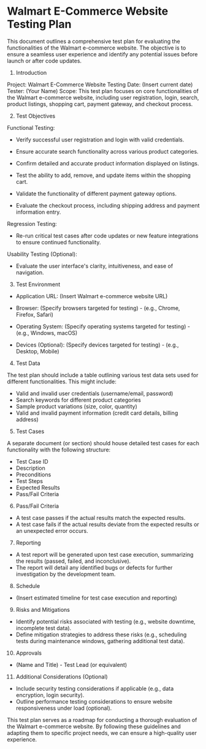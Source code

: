 # Walmart E-Commerce Website Testing Plan
This document outlines a comprehensive test plan for evaluating the functionalities of the Walmart e-commerce website. The objective is to ensure a seamless user experience and identify any potential issues before launch or after code updates.

1. Introduction

Project: Walmart E-Commerce Website Testing
Date: (Insert current date)
Tester: (Your Name)
Scope: This test plan focuses on core functionalities of the Walmart e-commerce website, including user registration, login, search, product listings, shopping cart, payment gateway, and checkout process.

2. Test Objectives

Functional Testing:

- Verify successful user registration and login with valid credentials.

- Ensure accurate search functionality across various product categories.

- Confirm detailed and accurate product information displayed on listings.

- Test the ability to add, remove, and update items within the shopping cart.

- Validate the functionality of different payment gateway options.

- Evaluate the checkout process, including shipping address and payment information entry.

Regression Testing:

- Re-run critical test cases after code updates or new feature integrations to ensure continued functionality.

Usability Testing (Optional):

- Evaluate the user interface's clarity, intuitiveness, and ease of navigation.

3. Test Environment

- Application URL: (Insert Walmart e-commerce website URL)

- Browser: (Specify browsers targeted for testing) - (e.g., Chrome, Firefox, Safari)

- Operating System: (Specify operating systems targeted for testing) - (e.g., Windows, macOS)

- Devices (Optional): (Specify devices targeted for testing) - (e.g., Desktop, Mobile)

4. Test Data

The test plan should include a table outlining various test data sets used for different functionalities. This might include:

- Valid and invalid user credentials (username/email, password)
- Search keywords for different product categories
- Sample product variations (size, color, quantity)
- Valid and invalid payment information (credit card details, billing address)

5. Test Cases

A separate document (or section) should house detailed test cases for each functionality with the following structure:

- Test Case ID
- Description
- Preconditions
- Test Steps
- Expected Results
- Pass/Fail Criteria
  
6. Pass/Fail Criteria

- A test case passes if the actual results match the expected results.
- A test case fails if the actual results deviate from the expected results or an unexpected error occurs.

7. Reporting

- A test report will be generated upon test case execution, summarizing the results (passed, failed, and inconclusive).
- The report will detail any identified bugs or defects for further investigation by the development team.

8. Schedule

- (Insert estimated timeline for test case execution and reporting)

9. Risks and Mitigations

- Identify potential risks associated with testing (e.g., website downtime, incomplete test data).
- Define mitigation strategies to address these risks (e.g., scheduling tests during maintenance windows, gathering additional test data).

10. Approvals

- (Name and Title) - Test Lead (or equivalent)

11. Additional Considerations (Optional)

- Include security testing considerations if applicable (e.g., data encryption, login security).
- Outline performance testing considerations to ensure website responsiveness under load (optional).
  
This test plan serves as a roadmap for conducting a thorough evaluation of the Walmart e-commerce website. By following these guidelines and adapting them to specific project needs, we can ensure a high-quality user experience.
